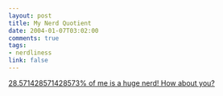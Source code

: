 ```yaml
--- 
layout: post
title: My Nerd Quotient
date: 2004-01-07T03:02:00
comments: true
tags:
- nerdliness
link: false
---
```

<a href="http://students.washington.edu/mmccain/nerdtest.html" title="Nerd Test"> 28.571428571428573% of me is a huge nerd! How about you?</a>
